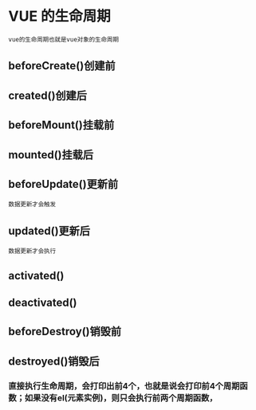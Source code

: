 # VUE 的生命周期
    vue的生命周期也就是vue对象的生命周期
## beforeCreate()创建前
    
## created()创建后

## beforeMount()挂载前

## mounted()挂载后

## beforeUpdate()更新前
    数据更新才会触发
## updated()更新后
    数据更新才会执行
## activated()

## deactivated()

## beforeDestroy()销毁前

## destroyed()销毁后

### 直接执行生命周期，会打印出前4个，也就是说会打印前4个周期函数；如果没有el(元素实例)，则只会执行前两个周期函数，
